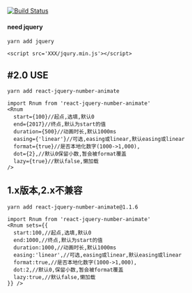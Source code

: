 [![Build Status](https://travis-ci.org/moiamoia/react-jquery-number-animate.svg?branch=master)](https://travis-ci.org/moiamoia/react-jquery-number-animate)

#### need jquery
`yarn add jquery`

`<script src='XXX/jqury.min.js'></script>`


## #2.0 USE
`yarn add react-jquery-number-animate`

```
import Rnum from 'react-jquery-number-animate'
<Rnum
  start={100}//起点,选填,默认0
  end={2017}//终点,默认为start的值
  duration={500}//动画时长,默认1000ms
  easing={'linear'}//可选,easing或linear,默认easing或linear
  format={true}//是否本地化数字(1000->1,000),
  dot={2},//默认0保留小数,暂会被format覆盖
  lazy={true}//默认false,懒加载
/>
```


## 1.x版本,2.x不兼容
`yarn add react-jquery-number-animate@1.1.6`
```
import Rnum from 'react-jquery-number-animate'
<Rnum sets={{
  start:100,//起点,选填,默认0
  end:1000,//终点,默认为start的值
  duration:1000,//动画时长,默认1000ms
  easing:'linear',//可选,easing或linear,默认easing或linear
  format:true,//是否本地化数字(1000->1,000),
  dot:2,//默认0,保留小数,暂会被format覆盖
  lazy:true,//默认false,懒加载
}} />
```
